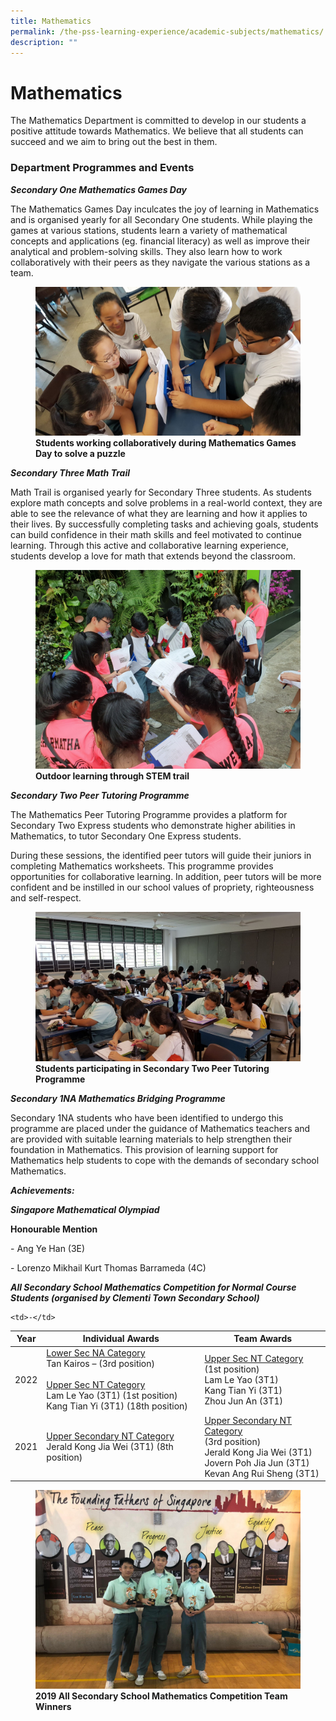```yaml
---
title: Mathematics
permalink: /the-pss-learning-experience/academic-subjects/mathematics/
description: ""
---
```



# Mathematics

The Mathematics Department is committed to develop in our students a positive attitude towards Mathematics. We believe that all students can succeed and we aim to bring out the best in them.  

  

### Department Programmes and Events


  

**_Secondary One Mathematics Games Day_**

The Mathematics Games Day inculcates the joy of learning in Mathematics and is organised yearly for all Secondary One students. While playing the games at various stations, students learn a variety of mathematical concepts and applications (eg. financial literacy) as well as improve their analytical and problem-solving skills. They also learn how to work collaboratively with their peers as they navigate the various stations as a team.


<figure>
<img src="/images/Academic%20Subjects/Mathematics/Students%20working%20collaboratively%20during%20Mathematics%20Games%20Day%20to%20solve%20a%20puzzle.jpg">
<figcaption> <strong>Students working collaboratively during Mathematics Games Day to solve a puzzle</strong> </figcaption>
</figure>



**_Secondary Three Math Trail_**

Math Trail is organised yearly for  Secondary Three students. As students explore math concepts and solve problems in a real-world context, they are able to see the relevance of what they are learning and how it applies to their lives. By successfully completing tasks and achieving goals, students can build confidence in their math skills and feel motivated to continue learning. Through this active and collaborative learning experience, students develop a love for math that extends beyond the classroom.


<figure>
<img src="/images/Academic%20Subjects/Mathematics/Outdoor%20learning%20through%20STEM%20trail.jpg">
<figcaption> <strong>Outdoor learning through STEM trail
</strong> </figcaption>
</figure>


**_Secondary Two Peer Tutoring Programme_**

  

The Mathematics Peer Tutoring Programme provides a platform for  Secondary Two Express students who demonstrate higher abilities in Mathematics, to tutor Secondary One Express students.

During these sessions, the identified peer tutors will guide their juniors in completing Mathematics worksheets. This programme provides opportunities for collaborative learning. In addition, peer tutors will be more confident and be instilled in our school values of propriety, righteousness and self-respect.

 
<figure>
<img src="/images/Academic%20Subjects/Mathematics/Students%20participating%20in%20Secondary%20Two%20Peer%20Tutoring%20Programme.jpg">
<figcaption> <strong>Students participating in Secondary Two Peer Tutoring Programme
</strong> </figcaption>
</figure>


**_Secondary 1NA Mathematics Bridging Programme_**

  

Secondary 1NA students who have been identified to undergo this programme are placed under the guidance of Mathematics teachers and are provided with suitable learning materials to help strengthen their foundation in Mathematics. This provision of learning support for Mathematics  help students to cope with the demands of secondary school Mathematics.

  

  

**_Achievements:_**

***Singapore  Mathematical Olympiad***
 
**Honourable Mention**

\- Ang Ye Han (3E)

\- Lorenzo Mikhail Kurt Thomas Barrameda (4C)


**_All Secondary School Mathematics Competition for Normal Course Students (organised by Clementi Town Secondary School)_**

<table>
<thead>
  <tr>
    <th>Year<br></th>
    <th>Individual Awards<br></th>
    <th>Team Awards<br></th>
  </tr>
</thead>
<tbody>
  <tr>
    <td>2022<br></td>
    <td><u>Lower Sec NA Category</u><br>Tan Kairos – (3rd position)<br> <br><u>Upper Sec NT Category</u><br>Lam Le Yao (3T1) (1st position)<br>Kang Tian Yi (3T1) (18th position)<br></td>
    <td><u>Upper Sec NT Category</u><br>(1st position)<br>Lam Le Yao (3T1)<br>Kang Tian Yi (3T1)<br>Zhou Jun An (3T1)<br></td>
  </tr>
  <tr>
    <td>2021<br></td>
    <td><u>Upper Secondary NT Category</u><br>Jerald Kong Jia Wei (3T1) (8th position)<br></td>
    <td><u>Upper Secondary NT Category</u><br>(3rd position)<br> Jerald Kong Jia Wei (3T1)<br>Jovern Poh Jia Jun (3T1)<br>Kevan Ang Rui Sheng (3T1)</td>
  </tr>
  <tr>
  
    <td>-</td>
  </tr>
</tbody>
</table>



<figure>
<img src="/images/Academic%20Subjects/Mathematics/2019%20All%20Secondary%20School%20Mathematics%20Competition%20Team%20Winners.jpg">
<figcaption> <strong>2019 All Secondary School Mathematics Competition Team Winners
</strong> </figcaption>
</figure>